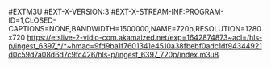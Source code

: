 
#EXTM3U #EXT-X-VERSION:3 #EXT-X-STREAM-INF:PROGRAM-ID=1,CLOSED-CAPTIONS=NONE,BANDWIDTH=1500000,NAME=720p,RESOLUTION=1280x720 https://etslive-2-vidio-com.akamaized.net/exp=1642874873~acl=/hls-p/ingest_6397_*/*~hmac=9fd9ba1f7601341e4510a38fbebf0adc1df94344921d0c59d7a08d6d7c9fc426/hls-p/ingest_6397_720p/index.m3u8
